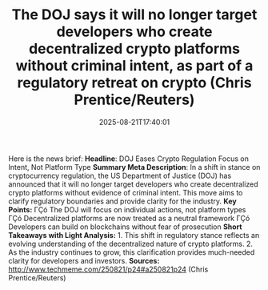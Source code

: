 ﻿---
title: "The DOJ says it will no longer target developers who create decentralized crypto platforms without criminal intent, as part of a regulatory retreat on crypto (Chris Prentice/Reuters)"
date: "2025-08-21T17:40:01"
category: "Markets"
summary: ""
slug: "the doj says it will no longer target developers who create "
source_urls:
  - "http://www.techmeme.com/250821/p24#a250821p24"
seo:
  title: "The DOJ says it will no longer target developers who create decentralized crypto platforms without criminal intent, as part of a regulatory retreat on crypto (Chris Prentice/Reuters) | Hash n Hedge"
  description: ""
  keywords: ["news", "markets", "brief"]
---
Here is the news brief:  **Headline**: DOJ Eases Crypto Regulation Focus on Intent, Not Platform Type  **Summary Meta Description**: In a shift in stance on cryptocurrency regulation, the US Department of Justice (DOJ) has announced that it will no longer target developers who create decentralized crypto platforms without evidence of criminal intent. This move aims to clarify regulatory boundaries and provide clarity for the industry.  **Key Points:**  ΓÇó The DOJ will focus on individual actions, not platform types ΓÇó Decentralized platforms are now treated as a neutral framework ΓÇó Developers can build on blockchains without fear of prosecution  **Short Takeaways with Light Analysis:**  1. This shift in regulatory stance reflects an evolving understanding of the decentralized nature of crypto platforms. 2. As the industry continues to grow, this clarification provides much-needed clarity for developers and investors.  **Sources:** http://www.techmeme.com/250821/p24#a250821p24 (Chris Prentice/Reuters) 
